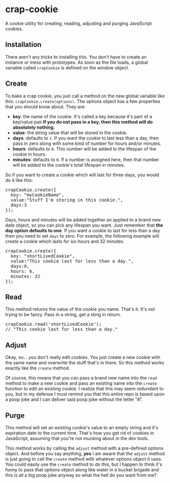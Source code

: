 # crap-cookie
A cookie utility for creating, reading, adjusting and purging JavaScript cookies.

## Installation
There aren't any tricks to installing this. You don't have to create an instance or mess with prototypes. As soon as the file loads, a global variable called <code>crapCookie</code> is defined on the window object.

## Create
To bake a crap cookie, you just call a method on the new global variable like this: <code>crapCookie.create(options)</code>. The options object has a few properties that you should know about. They are:

* <strong>key</strong>: the name of the cookie. It's called a key because it's part of a key/value pair.<strong>If you do not pass in a key, then this method will do absolutely nothing.</strong>
* <strong>value</strong>: the string value that will be stored in the cookie.
* <strong>days</strong>: defaults to <code>1</code>. If you want the cookie to last less than a day, then pass in zero along with some kind of number for hours and/or minutes.
* <strong>hours</strong>: defaults to <code>0</code>. This number will be added to the lifespan of the cookie in hours.
* <strong>minutes</strong>: defaults to <code>0</code>. If a number is assigned here, then that number will be added to the cookie's total lifespan in minutes.

So if you want to create a cookie which will last for three days, you would do it like this:
<pre>
crapCookie.create({
  key: "myCookieName",
  value:"Stuff I'm storing in this cookie.",
  days:3
});
</pre>

Days, hours and minutes will be added together an applied to a brand new date object, so you can pick any lifespan you want. Just remember that <strong>the day option defaults to one</strong>. If you want a cookie to last for less than a day then you need to set <code>days</code> to zero. For example, the following example will create a cookie which lasts for six hours and 32 minutes.

<pre>
crapCookie.create({
  key: "shortLivedCookie",
  value:"This cookie last for less than a day.",
  days:0,
  hours: 6,
  minutes: 32
});
</pre>

## Read
This method returns the value of the cookie you name. That's it. It's not trying to be fancy. Pass in a string, get a sting in return.
<pre>
crapCookie.read('shortLivedCookie');
// "This cookie last for less than a day."
</pre>

## Adjust
Okay, so... you don't really edit cookies. You just create a new cookie with the same name and overwrite the stuff that's in there. So this method works exactly like the <code>create</code> method.

Of course, this means that you can pass a brand new name into the <code>read</code> method to make a new cookie and pass an existing name into the <code>create</code> function to edit an existing cookie. I realize that this may seem redundant to you, but in my defense I must remind you that this entire repo is based upon a poop joke and I can deliver said poop joke without the letter "A". 

## Purge
This method will set an existing cookie's value to an empty string and it's expiration date to the current time. That's how you get rid of cookies in JavaScript, assuming that you're not mucking about in the dev tools.

This method works by calling the <code>adjust</code> method with a pre-defined options object. And before you say anything, <strong>yes</strong> I am aware that the <code>adjust</code> method is just going to call the <code>create</code> method with whatever options object it uses. You could easily use the <code>create</code> method to do this, but I happen to think it's funny to pass that options object along like water in a bucket brigade and this is all a big poop joke anyway so what the hell do you want from me?
